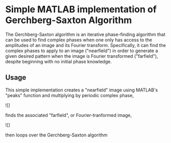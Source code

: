 # Simple MATLAB implementation of Gerchberg-Saxton Algorithm

The Gerchberg-Saxton algorithm is an iterative phase-finding algorithm that can be used to find complex phases when one only has access to the amplitudes of an image and its Fourier transform. Specifically, it can find the complex phases to apply to an image ("nearfield") in order to generate a given desired pattern when the image is Fourier transformed ("farfield"), despite beginning with no initial phase knowledge. 


## Usage
This simple implementation creates a "nearfield" image using MATLAB's "peaks" function and multiplying by periodic complex phase,

![]


finds the associated "farfield", or Fourier-tranformed image,

![]

then loops over the Gerchberg-Saxton algorithm 